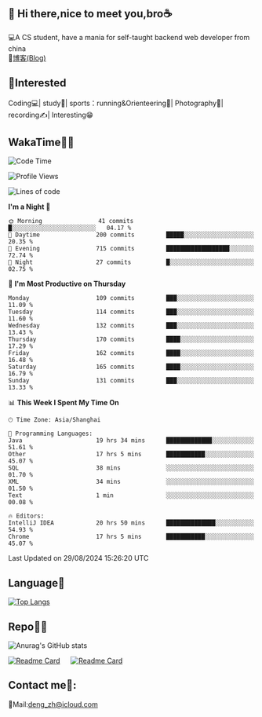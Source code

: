 👋 Hi there,nice to meet you,bro☕
---
💻A CS student, have a mania for self-taught backend web developer from china   
📌[博客(Blog)](https://github.com/HealUP/MyBlog)

 <!-- waka-box start -->
 <!-- waka-box end -->
 
🧲**Interested**
--
Coding💻| study📖| sports：running&Orienteering🏃‍| Photography📸| recording✍️| Interesting😁

WakaTime👨‍💻
---
<!--START_SECTION:waka-->
![Code Time](http://img.shields.io/badge/Code%20Time-1%2C753%20hrs%2050%20mins-blue)

![Profile Views](http://img.shields.io/badge/Profile%20Views-2-blue)

![Lines of code](https://img.shields.io/badge/From%20Hello%20World%20I%27ve%20Written-205.0%20thousand%20lines%20of%20code-blue)

**I'm a Night 🦉** 

```text
🌞 Morning                41 commits          █░░░░░░░░░░░░░░░░░░░░░░░░   04.17 % 
🌆 Daytime                200 commits         █████░░░░░░░░░░░░░░░░░░░░   20.35 % 
🌃 Evening                715 commits         ██████████████████░░░░░░░   72.74 % 
🌙 Night                  27 commits          █░░░░░░░░░░░░░░░░░░░░░░░░   02.75 % 
```
📅 **I'm Most Productive on Thursday** 

```text
Monday                   109 commits         ███░░░░░░░░░░░░░░░░░░░░░░   11.09 % 
Tuesday                  114 commits         ███░░░░░░░░░░░░░░░░░░░░░░   11.60 % 
Wednesday                132 commits         ███░░░░░░░░░░░░░░░░░░░░░░   13.43 % 
Thursday                 170 commits         ████░░░░░░░░░░░░░░░░░░░░░   17.29 % 
Friday                   162 commits         ████░░░░░░░░░░░░░░░░░░░░░   16.48 % 
Saturday                 165 commits         ████░░░░░░░░░░░░░░░░░░░░░   16.79 % 
Sunday                   131 commits         ███░░░░░░░░░░░░░░░░░░░░░░   13.33 % 
```


📊 **This Week I Spent My Time On** 

```text
🕑︎ Time Zone: Asia/Shanghai

💬 Programming Languages: 
Java                     19 hrs 34 mins      █████████████░░░░░░░░░░░░   51.61 % 
Other                    17 hrs 5 mins       ███████████░░░░░░░░░░░░░░   45.07 % 
SQL                      38 mins             ░░░░░░░░░░░░░░░░░░░░░░░░░   01.70 % 
XML                      34 mins             ░░░░░░░░░░░░░░░░░░░░░░░░░   01.50 % 
Text                     1 min               ░░░░░░░░░░░░░░░░░░░░░░░░░   00.08 % 

🔥 Editors: 
IntelliJ IDEA            20 hrs 50 mins      ██████████████░░░░░░░░░░░   54.93 % 
Chrome                   17 hrs 5 mins       ███████████░░░░░░░░░░░░░░   45.07 % 
```


 Last Updated on 29/08/2024 15:26:20 UTC
<!--END_SECTION:waka-->

Language🚀
---
[![Top Langs](https://github-readme-stats.vercel.app/api/top-langs/?username=HealUP&layout=compact&hide_border=true)](https://github.com/HealUP)

Repo🧑‍💻
---
![Anurag's GitHub stats](https://github-readme-stats.vercel.app/api?username=HealUP&count_private=true&show_icons=true&theme=gruvbox&hide_border=true) 

[![Readme Card](https://github-readme-stats.vercel.app/api/pin/?username=HealUP&repo=InternetEy&theme=transparent)](https://github.com/HealUP/InternetEy) &emsp;
[![Readme Card](https://github-readme-stats.vercel.app/api/pin/?username=HealUP&repo=CampusExperience&theme=transparent)](https://github.com/HealUP/CampusExperience)


Contact me📱:
---
📮Mail:deng_zh@icloud.com  
